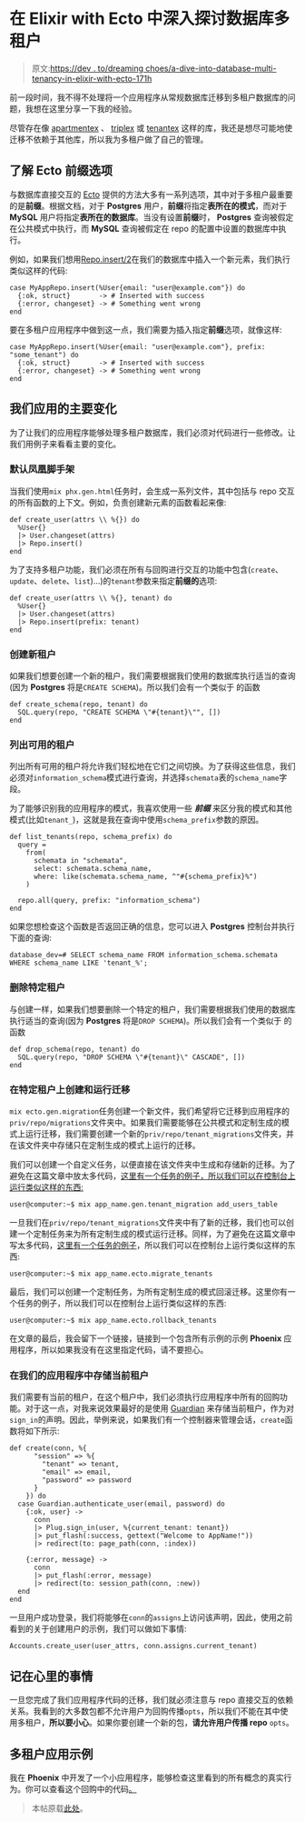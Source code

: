 # 在 Elixir with Ecto 中深入探讨数据库多租户

> 原文:[https://dev . to/dreaming choes/a-dive-into-database-multi-tenancy-in-elixir-with-ecto-171h](https://dev.to/dreamingechoes/a-dive-into-database-multi-tenancy-in-elixir-with-ecto-171h)

前一段时间，我不得不处理将一个应用程序从常规数据库迁移到多租户数据库的问题，我想在这里分享一下我的经验。

尽管存在像 [apartmentex](https://github.com/Dania02525/apartmentex) 、 [triplex](https://github.com/ateliware/triplex) 或 [tenantex](https://github.com/jeffdeville/tenantex) 这样的库，我还是想尽可能地使迁移不依赖于其他库，所以我为多租户做了自己的管理。

## 了解 Ecto 前缀选项

与数据库直接交互的 [Ecto](https://hexdocs.pm/ecto/Ecto.html) 提供的方法大多有一系列选项，其中对于多租户最重要的是**前缀**。根据文档，对于 **Postgres** 用户，**前缀**将指定**表所在的模式**，而对于 **MySQL** 用户将指定**表所在的数据库**。当没有设置**前缀**时， **Postgres** 查询被假定在公共模式中执行，而 **MySQL** 查询被假定在 repo 的配置中设置的数据库中执行。

例如，如果我们想用[Repo.insert/2](https://hexdocs.pm/ecto/Ecto.Repo.html#c:insert/2)在我们的数据库中插入一个新元素，我们执行类似这样的代码:

```
case MyAppRepo.insert(%User{email: "user@example.com"}) do
  {:ok, struct}       -> # Inserted with success
  {:error, changeset} -> # Something went wrong
end 
```

要在多租户应用程序中做到这一点，我们需要为插入指定**前缀**选项，就像这样:

```
case MyAppRepo.insert(%User{email: "user@example.com"}, prefix: "some_tenant") do
  {:ok, struct}       -> # Inserted with success
  {:error, changeset} -> # Something went wrong
end 
```

## 我们应用的主要变化

为了让我们的应用程序能够处理多租户数据库，我们必须对代码进行一些修改。让我们用例子来看看主要的变化。

### 默认凤凰脚手架

当我们使用`mix phx.gen.html`任务时，会生成一系列文件，其中包括与 repo 交互的所有函数的上下文。例如，负责创建新元素的函数看起来像:

```
def create_user(attrs \\ %{}) do
  %User{}
  |> User.changeset(attrs)
  |> Repo.insert()
end 
```

为了支持多租户功能，我们必须在所有与回购进行交互的功能中包含(`create`、`update`、`delete`、`list`)...)的`tenant`参数来指定**前缀的**选项:

```
def create_user(attrs \\ %{}, tenant) do
  %User{}
  |> User.changeset(attrs)
  |> Repo.insert(prefix: tenant)
end 
```

### 创建新租户

如果我们想要创建一个新的租户，我们需要根据我们使用的数据库执行适当的查询(因为 **Postgres** 将是`CREATE SCHEMA`)。所以我们会有一个类似于
的函数

```
def create_schema(repo, tenant) do
  SQL.query(repo, "CREATE SCHEMA \"#{tenant}\"", [])
end 
```

### 列出可用的租户

列出所有可用的租户将允许我们轻松地在它们之间切换。为了获得这些信息，我们必须对`information_schema`模式进行查询，并选择`schemata`表的`schema_name`字段。

为了能够识别我的应用程序的模式，我喜欢使用一些 ***前缀*** 来区分我的模式和其他模式(比如`tenant_`)，这就是我在查询中使用`schema_prefix`参数的原因。

```
def list_tenants(repo, schema_prefix) do
  query =
    from(
      schemata in "schemata",
      select: schemata.schema_name,
      where: like(schemata.schema_name, ^"#{schema_prefix}%")
    )

  repo.all(query, prefix: "information_schema")
end 
```

如果您想检查这个函数是否返回正确的信息，您可以进入 **Postgres** 控制台并执行下面的查询:

```
database_dev=# SELECT schema_name FROM information_schema.schemata WHERE schema_name LIKE 'tenant_%'; 
```

### 删除特定租户

与创建一样，如果我们想要删除一个特定的租户，我们需要根据我们使用的数据库执行适当的查询(因为 **Postgres** 将是`DROP SCHEMA`)。所以我们会有一个类似于
的函数

```
def drop_schema(repo, tenant) do
  SQL.query(repo, "DROP SCHEMA \"#{tenant}\" CASCADE", [])
end 
```

### 在特定租户上创建和运行迁移

`mix ecto.gen.migration`任务创建一个新文件，我们希望将它迁移到应用程序的`priv/repo/migrations`文件夹中。如果我们需要能够在公共模式和定制生成的模式上运行迁移，我们需要创建一个新的`priv/repo/tenant_migrations`文件夹，并在该文件夹中存储只在定制生成的模式上运行的迁移。

我们可以创建一个自定义任务，以便直接在该文件夹中生成和存储新的迁移。为了避免在这篇文章中放太多代码，[这里有一个任务的例子，所以我们可以在控制台上运行类似这样的东西:](https://github.com/dreamingechoes/multi_tenancex/blob/master/lib/multi_tenancex/mix/tasks/multi_tenancex.gen.tenant_migration.ex) 

```
user@computer:~$ mix app_name.gen.tenant_migration add_users_table 
```

一旦我们在`priv/repo/tenant_migrations`文件夹中有了新的迁移，我们也可以创建一个定制任务来为所有定制生成的模式运行迁移。同样，为了避免在这篇文章中写太多代码，[这里有一个任务的例子](https://github.com/dreamingechoes/multi_tenancex/blob/master/lib/multi_tenancex/mix/tasks/multi_tenancex.ecto.migrate_tenants.ex)，所以我们可以在控制台上运行类似这样的东西:

```
user@computer:~$ mix app_name.ecto.migrate_tenants 
```

最后，我们可以创建一个定制任务，为所有定制生成的模式回滚迁移。这里你有一个任务的例子，所以我们可以在控制台上运行类似这样的东西:

```
user@computer:~$ mix app_name.ecto.rollback_tenants 
```

在文章的最后，我会留下一个链接，链接到一个包含所有示例的示例 **Phoenix** 应用程序，所以如果我没有在这里指定代码，请不要担心。

### 在我们的应用程序中存储当前租户

我们需要有当前的租户，在这个租户中，我们必须执行应用程序中所有的回购功能。对于这一点，对我来说效果最好的是使用 [Guardian](https://github.com/ueberauth/guardian) 来存储当前租户，作为对`sign_in`的声明。因此，举例来说，如果我们有一个控制器来管理会话，`create`函数将如下所示:

```
def create(conn, %{
      "session" => %{
        "tenant" => tenant,
        "email" => email,
        "password" => password
      }
    }) do
  case Guardian.authenticate_user(email, password) do
    {:ok, user} ->
      conn
      |> Plug.sign_in(user, %{current_tenant: tenant})
      |> put_flash(:success, gettext("Welcome to AppName!"))
      |> redirect(to: page_path(conn, :index))

    {:error, message} ->
      conn
      |> put_flash(:error, message)
      |> redirect(to: session_path(conn, :new))
  end
end 
```

一旦用户成功登录，我们将能够在`conn`的`assigns`上访问该声明，因此，使用之前看到的关于创建用户的示例，我们可以做如下事情:

```
Accounts.create_user(user_attrs, conn.assigns.current_tenant) 
```

## 记在心里的事情

一旦您完成了我们应用程序代码的迁移，我们就必须注意与 repo 直接交互的依赖关系。我看到的大多数包都不允许用户为回购传播`opts`，所以我们不能在其中使用多租户，**所以要小心**。如果你要创建一个新的包，**请允许用户传播 repo** `opts`。

## 多租户应用示例

我在 **Phoenix** 中开发了一个小应用程序，能够检查这里看到的所有概念的真实行为。你可以查看这个回购中的代码[。](https://github.com/dreamingechoes/multi_tenancex)

> 本帖原载[此处](http://dreamingecho.es/blog/a-dive-into-database-multi-tenancy-in-elixir-with-ecto)。